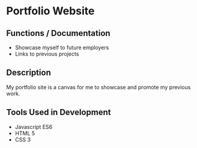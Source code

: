 # Portfolio Website

Functions / Documentation
---
- Showcase myself to future employers
- Links to previous projects

Description 
---
My portfolio site is a canvas for me to showcase and promote my previous work. 

Tools Used in Development
---
- Javascript ES6
- HTML 5
- CSS 3
